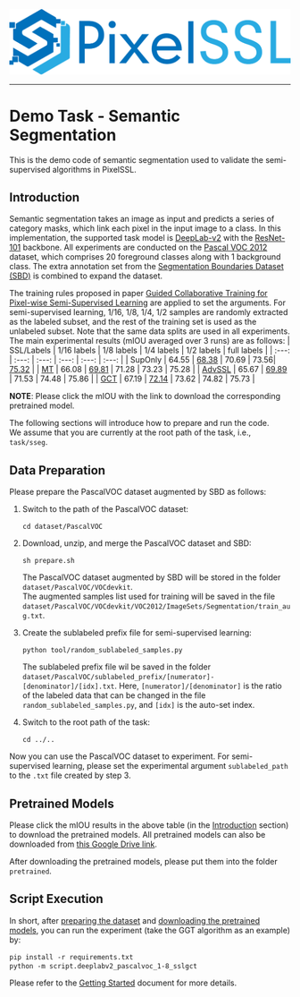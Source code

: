<div align="center">
  <img src="../../docs/img/pixelssl-logo.png" width="650"/>
</div>

 ---

# Demo Task - Semantic Segmentation
This is the demo code of semantic segmentation used to validate the semi-supervised algorithms in PixelSSL.

## Introduction
Semantic segmentation takes an image as input and predicts a series of category masks, which link each pixel in the input image to a class. In this implementation, the supported task model is [DeepLab-v2](https://arxiv.org/abs/1606.00915) with the [ResNet-101](https://arxiv.org/abs/1512.03385) backbone. All experiments are conducted on the [Pascal VOC 2012](http://host.robots.ox.ac.uk/pascal/VOC/) dataset, which comprises 20 foreground classes along with 1 background class. The extra annotation set from the [Segmentation Boundaries Dataset (SBD)](http://home.bharathh.info/pubs/codes/SBD/download.html) is combined to expand the dataset. 

The training rules proposed in paper [Guided Collaborative Training for Pixel-wise Semi-Supervised Learning](https://arxiv.org/abs/2008.05258) are applied to set the arguments. For semi-supervised learning, 1/16, 1/8, 1/4, 1/2 samples are randomly extracted as the labeled subset, and the rest of the training set is used as the unlabeled subset. Note that the same data splits are used in all experiments. The main experimental results (mIOU averaged over 3 runs) are as follows:
| SSL/Labels | 1/16 labels | 1/8 labels | 1/4 labels | 1/2 labels | full labels | 
| :---: | :---: | :---: | :---: | :---: | :---: |
| SupOnly | 64.55 | [68.38](https://drive.google.com/file/d/1QutIDEmxrz86tocLiW3cQPgPlfeVKoFO/view?usp=sharing) | 70.69 | 73.56| [75.32](https://drive.google.com/file/d/1sw1UspgnUsnJ5bOrTRVacX83B2P0Rng4/view?usp=sharing) |
| [MT](https://arxiv.org/abs/1703.01780) | 66.08 | [69.81](https://drive.google.com/file/d/1CkijR-hREoOCMVA5z_yc-MYkvLFecZcj/view?usp=sharing) | 71.28 | 73.23 | 75.28 | 
| [AdvSSL](https://arxiv.org/abs/1802.07934) | 65.67 | [69.89](https://drive.google.com/file/d/16zt6pBQEe8yBnbw12rEBoZR4npdYnoL0/view?usp=sharing) | 71.53 | 74.48 | 75.86 |
| [GCT](https://arxiv.org/abs/2008.05258) | 67.19 | [72.14](https://drive.google.com/file/d/1F21G7CtLOh5iyORnKgaetKent6oAAguZ/view?usp=sharing) | 73.62 | 74.82 | 75.73 |

**NOTE**: Please click the mIOU with the link to download the corresponding pretrained model.

The following sections will introduce how to prepare and run the code.  
We assume that you are currently at the root path of the task, i.e., `task/sseg`.

## Data Preparation
Please prepare the PascalVOC dataset augmented by SBD as follows:

1. Switch to the path of the PascalVOC dataset:
    ```
    cd dataset/PascalVOC
    ```

2. Download, unzip, and merge the PascalVOC dataset and SBD:
    ```
    sh prepare.sh
    ```
    The PascalVOC dataset augmented by SBD will be stored in the folder `dataset/PascalVOC/VOCdevkit`.  
    The augmented samples list used for training will be saved in the file `dataset/PascalVOC/VOCdevkit/VOC2012/ImageSets/Segmentation/train_aug.txt`.
  
3. Create the sublabeled prefix file for semi-supervised learning:  
    ```
    python tool/random_sublabeled_samples.py
    ```
    The sublabeled prefix file wil be saved in the folder `dataset/PascalVOC/sublabeled_prefix/[numerator]-[denominator]/[idx].txt`. Here, `[numerator]/[denominator]` is the ratio of the labeled data that can be changed in the file `random_sublabeled_samples.py`, and `[idx]` is the auto-set index.

4. Switch to the root path of the task:
    ```
    cd ../..
    ```

Now you can use the PascalVOC dataset to experiment. For semi-supervised learning, please set the experimental argument `sublabeled_path` to the `.txt` file created by step 3.

## Pretrained Models
Please click the mIOU results in the above table (in the [Introduction](#introduction) section) to download the pretrained models. All pretrained models can also be downloaded from [this Google Drive link](https://drive.google.com/drive/folders/1SOqm5s60WBnXIO-cNYS2XLiU2rz7O0lN?usp=sharing).

After downloading the pretrained models, please put them into the folder `pretrained`.

## Script Execution
In short, after [preparing the dataset](#data-preparation) and [downloading the pretrained models](#pretrained-models), you can run the experiment (take the GGT algorithm as an example) by:
```
pip install -r requirements.txt
python -m script.deeplabv2_pascalvoc_1-8_sslgct
```

Please refer to the [Getting Started](../../docs/getting_started.md) document for more details.